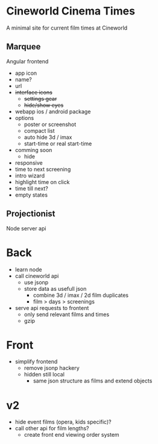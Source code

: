 # Cineworld Cinema Times

A minimal site for current film times at Cineworld


## Marquee

Angular frontend

- app icon
- name?
- url
- ~~interface icons~~
	- ~~settings gear~~
	- ~~hide/show eyes~~
- webapp ios / android package
- options
	- poster or screenshot
	- compact list
	- auto hide 3d / imax
	- start-time or real start-time
- comming soon
	- hide
- responsive
- time to next screening
- intro wizard
- highlight time on click
- time till next? 
- empty states


## Projectionist 

Node server api

# Back

- learn node 
- call cineworld api
	- use jsonp
	- store data as usefull json
		- combine 3d / imax / 2d film duplicates
		- film > days > screenings
- serve api requests to frontent
	- only send relevant films and times
	- gzip

# Front

- simplify frontend
	- remove jsonp hackery
	- hidden still local
		- same json structure as films and extend objects

# v2 

- hide event films (opera, kids specific)?
- call other api for film lengths?
	- create front end viewing order system 
